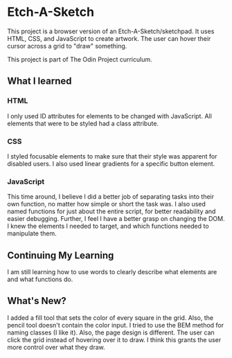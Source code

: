 # Etch-A-Sketch
This project is a browser version of an Etch-A-Sketch/sketchpad. It uses HTML, CSS, and JavaScript to create artwork. The user can hover their cursor across a grid to "draw" something.

This project is part of The Odin Project curriculum.

## What I learned
### HTML
I only used ID attributes for elements to be changed with JavaScript. All elements that were to be styled had a class attribute.

### CSS
I styled focusable elements to make sure that their style was apparent for disabled users. I also used linear gradients for a specific button element.

### JavaScript
This time around, I believe I did a better job of separating tasks into their own function, no matter how simple or short the task was. I also used named functions for just about the entire script, for better readability and easier debugging. Further, I feel I have a better grasp on changing the DOM. I knew the elements I needed to target, and which functions needed to manipulate them.

## Continuing My Learning
I am still learning how to use words to clearly describe what elements are and what functions do.

## What's New?
I added a fill tool that sets the color of every square in the grid. Also, the pencil tool doesn't contain the color input.
I tried to use the BEM method for naming classes (I like it). Also, the page design is different.
The user can click the grid instead of hovering over it to draw. I think this grants the user more control over what they draw.